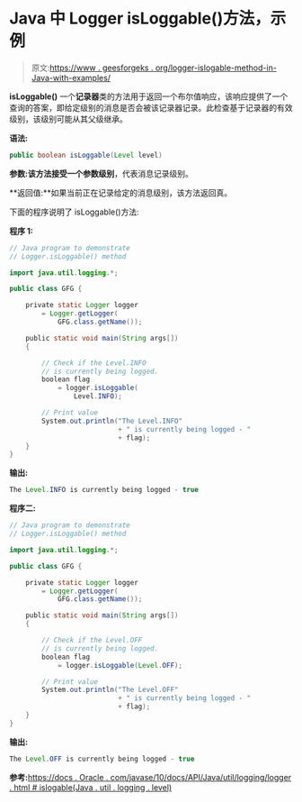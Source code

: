 # Java 中 Logger isLoggable()方法，示例

> 原文:[https://www . geesforgeks . org/logger-islogable-method-in-Java-with-examples/](https://www.geeksforgeeks.org/logger-isloggable-method-in-java-with-examples/)

**isLoggable()** 一个**记录器**类的方法用于返回一个布尔值响应，该响应提供了一个查询的答案，即给定级别的消息是否会被该记录器记录。此检查基于记录器的有效级别，该级别可能从其父级继承。

**语法:**

```java
public boolean isLoggable(Level level)

```

**参数:**该方法接受一个参数**级别**，代表消息记录级别。

**返回值:**如果当前正在记录给定的消息级别，该方法返回真。

下面的程序说明了 isLoggable()方法:

**程序 1:**

```java
// Java program to demonstrate
// Logger.isLoggable() method

import java.util.logging.*;

public class GFG {

    private static Logger logger
        = Logger.getLogger(
            GFG.class.getName());

    public static void main(String args[])
    {

        // Check if the Level.INFO
        // is currently being logged.
        boolean flag
            = logger.isLoggable(
                Level.INFO);

        // Print value
        System.out.println("The Level.INFO"
                           + " is currently being logged - "
                           + flag);
    }
}
```

**输出:**

```java
The Level.INFO is currently being logged - true

```

**程序二:**

```java
// Java program to demonstrate
// Logger.isLoggable() method

import java.util.logging.*;

public class GFG {

    private static Logger logger
        = Logger.getLogger(
            GFG.class.getName());

    public static void main(String args[])
    {

        // Check if the Level.OFF
        // is currently being logged.
        boolean flag
            = logger.isLoggable(Level.OFF);

        // Print value
        System.out.println("The Level.OFF"
                           + " is currently being logged - "
                           + flag);
    }
}
```

**输出:**

```java
The Level.OFF is currently being logged - true

```

**参考:**[https://docs . Oracle . com/javase/10/docs/API/Java/util/logging/logger . html # islogable(Java . util . logging . level)](https://docs.oracle.com/javase/10/docs/api/java/util/logging/Logger.html#isLoggable(java.util.logging.Level))